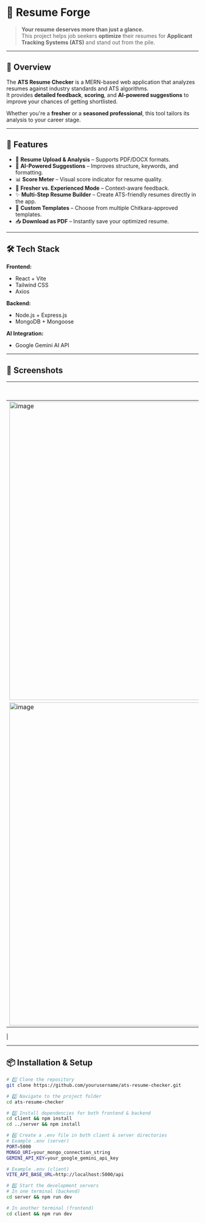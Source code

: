 # 🎯 Resume Forge

> **Your resume deserves more than just a glance.**  
> This project helps job seekers **optimize** their resumes for **Applicant Tracking Systems (ATS)** and stand out from the pile.

---

## 📌 Overview

The **ATS Resume Checker** is a MERN-based web application that analyzes resumes against industry standards and ATS algorithms.  
It provides **detailed feedback**, **scoring**, and **AI-powered suggestions** to improve your chances of getting shortlisted.

Whether you're a **fresher** or a **seasoned professional**, this tool tailors its analysis to your career stage.

---

## 🚀 Features

- 📄 **Resume Upload & Analysis** – Supports PDF/DOCX formats.
- 🤖 **AI-Powered Suggestions** – Improves structure, keywords, and formatting.
- 📊 **Score Meter** – Visual score indicator for resume quality.
- 🧠 **Fresher vs. Experienced Mode** – Context-aware feedback.
- ✨ **Multi-Step Resume Builder** – Create ATS-friendly resumes directly in the app.
- 🎨 **Custom Templates** – Choose from multiple Chitkara-approved templates.
- 📥 **Download as PDF** – Instantly save your optimized resume.

---

## 🛠️ Tech Stack

**Frontend:**
- React + Vite
- Tailwind CSS
- Axios

**Backend:**
- Node.js + Express.js
- MongoDB + Mongoose

**AI Integration:**
- Google Gemini AI API

---

## 📸 Screenshots

| Dashboard | Resume Analysis |
|-----------|----------------|
| <img width="1429" height="783" alt="image" src="https://github.com/user-attachments/assets/c9b80563-1610-4926-b3ef-eaf1c7fe77bf" />
 | <img width="883" height="847" alt="image" src="https://github.com/user-attachments/assets/4d434b36-04df-4f13-b36f-d40e498dfc0e" />
 |

---

## 📦 Installation & Setup

```bash
# 1️⃣ Clone the repository
git clone https://github.com/yourusername/ats-resume-checker.git

# 2️⃣ Navigate to the project folder
cd ats-resume-checker

# 3️⃣ Install dependencies for both frontend & backend
cd client && npm install
cd ../server && npm install

# 4️⃣ Create a .env file in both client & server directories
# Example .env (server)
PORT=5000
MONGO_URI=your_mongo_connection_string
GEMINI_API_KEY=your_google_gemini_api_key

# Example .env (client)
VITE_API_BASE_URL=http://localhost:5000/api

# 5️⃣ Start the development servers
# In one terminal (backend)
cd server && npm run dev

# In another terminal (frontend)
cd client && npm run dev
